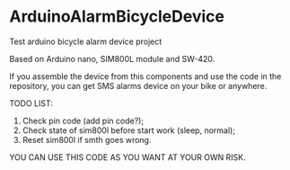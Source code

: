 # ArduinoAlarmBicycleDevice
Test arduino bicycle alarm device project

Based on Arduino nano, SIM800L module and SW-420.

If you assemble the device from this components and use the code in the repository, you can get SMS alarms device on your bike or anywhere.

TODO LIST:
1) Check pin code (add pin code?);
2) Check state of sim800l before start work (sleep, normal);
3) Reset sim800l if smth goes wrong.


YOU CAN USE THIS CODE AS YOU WANT AT YOUR OWN RISK.
